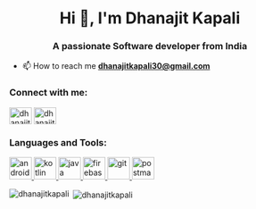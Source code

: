 <h1 align="center">Hi 👋, I'm Dhanajit Kapali</h1>
<h3 align="center">A passionate Software developer from India</h3>

- 📫 How to reach me **dhanajitkapali30@gmail.com**

<h3 align="left">Connect with me:</h3>
<p align="left">
<a href="https://twitter.com/Dhanajitkapali" target="blank"><img align="center" src="https://cdn.jsdelivr.net/npm/simple-icons@3.0.1/icons/twitter.svg" alt="dhanajitkapali" height="30" width="40" /></a>
<a href="https://www.linkedin.com/in/dhanajit-kapali-1a0964121/" target="blank"><img align="center" src="https://cdn.jsdelivr.net/npm/simple-icons@3.0.1/icons/linkedin.svg" alt="dhanajit-kapali-1a0964121" height="30" width="40" /></a>

</p>

<h3 align="left">Languages and Tools:</h3>
<p align="left"> <a href="https://developer.android.com" target="_blank"> <img src="https://devicons.github.io/devicon/devicon.git/icons/android/android-original-wordmark.svg" alt="android" width="40" height="40"/> <a href="https://kotlinlang.org" target="_blank"> <img src="https://www.vectorlogo.zone/logos/kotlinlang/kotlinlang-icon.svg" alt="kotlin" width="40" height="40"/> <a href="https://www.java.com" target="_blank"> <img src="https://devicons.github.io/devicon/devicon.git/icons/java/java-original-wordmark.svg" alt="java" width="40" height="40"/> </a> </a> <a href="https://firebase.google.com/" target="_blank"> <img src="https://www.vectorlogo.zone/logos/firebase/firebase-icon.svg" alt="firebase" width="40" height="40"/> </a> <a href="https://git-scm.com/" target="_blank"> <img src="https://www.vectorlogo.zone/logos/git-scm/git-scm-icon.svg" alt="git" width="40" height="40"/> </a> </a> <a href="https://postman.com" target="_blank"> <img src="https://www.vectorlogo.zone/logos/getpostman/getpostman-icon.svg" alt="postman" width="40" height="40"/> </a> </p>

<p><img align="left" src="https://github-readme-stats.vercel.app/api/top-langs?username=dhanajitkapali&show_icons=true&locale=en&layout=compact" alt="dhanajitkapali" /></p>

<p>&nbsp;<img align="center" src="https://github-readme-stats.vercel.app/api?username=dhanajitkapali&show_icons=true&locale=en" alt="dhanajitkapali" /></p>
